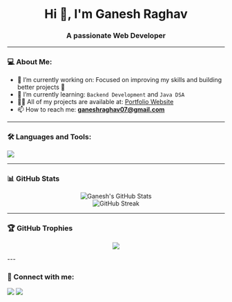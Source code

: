 <h1 align="center">Hi 👋, I'm Ganesh Raghav</h1>
<h3 align="center">A passionate Web Developer </h3>

---

### 💻 About Me:
- 🔭 I’m currently working on: Focused on improving my skills and building better projects 🔧
- 🌱 I’m currently learning: `Backend Development` and `Java DSA`
- 👨‍💻 All of my projects are available at: [Portfolio Website](https://portfolio-by-ganesh.netlify.app/)
- 📫 How to reach me: **ganeshraghav07@gmail.com**


---

### 🛠️ Languages and Tools:
<p align="left">
  <img src="https://skillicons.dev/icons?i=html,css,js,git,github,react,nodejs,java,expressjs,mongodb" />
</p>

---

### 📊 GitHub Stats

<p align="center">
  <img src="https://github-readme-stats.vercel.app/api?username=Ganeshraghav07&show_icons=true&theme=tokyonight" alt="Ganesh's GitHub Stats" />
  <br />
  <img src="https://github-readme-streak-stats.herokuapp.com/?user=Ganeshraghav07&theme=tokyonight" alt="GitHub Streak" />
</p>

---
### 🏆 GitHub Trophies

<p align="center">
  <img src="https://github-profile-trophy.vercel.app/?username=Ganeshraghav07&theme=gruvbox&no-frame=true&row=1" />
</p>
---

### 🔗 Connect with me:
<p align="left">
  <a href="www.linkedin.com/in/ganeshraghav" target="_blank"><img src="https://img.shields.io/badge/LinkedIn-blue?style=for-the-badge&logo=linkedin" /></a>
  <a href="mailto:ganeshraghav07@gmail.com"><img src="https://img.shields.io/badge/Gmail-red?style=for-the-badge&logo=gmail&logoColor=white" /></a>
</p>
